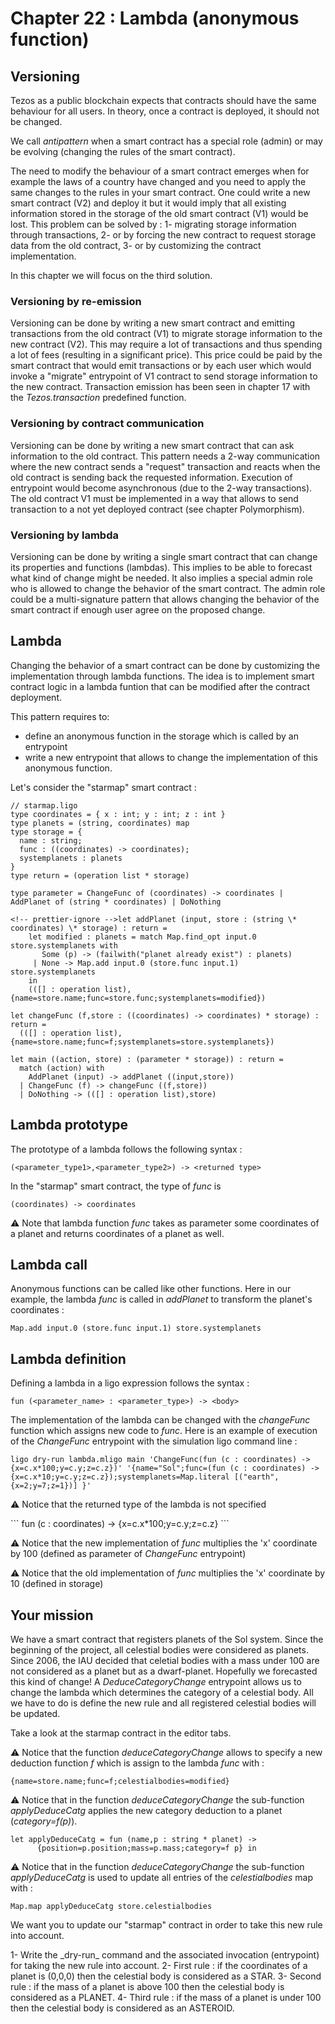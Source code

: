 # Chapter 22 : Lambda (anonymous function)

<dialog character="alien">red alert the humans are here battle station surrender dirty humans or die we are the master of this universe and we will easily destroy you hahahaha</dialog>

## Versioning

Tezos as a public blockchain expects that contracts should have the same behaviour for all users. In theory, once a contract is deployed, it should not be changed.

We call _antipattern_ when a smart contract has a special role (admin) or may be evolving (changing the rules of the smart contract).

The need to modify the behaviour of a smart contract emerges when for example the laws of a country have changed and you need to apply the same changes to the rules in your smart contract.
One could write a new smart contract (V2) and deploy it but it would imply that all existing information stored in the storage of the old smart contract (V1) would be lost. This problem can be solved by :
1- migrating storage information through transactions,
2- or by forcing the new contract to request storage data from the old contract,
3- or by customizing the contract implementation.

In this chapter we will focus on the third solution.


### Versioning by re-emission

Versioning can be done by writing a new smart contract and emitting transactions from the old contract (V1) to migrate storage information to the new contract (V2). This may require a lot of transactions and thus spending a lot of fees (resulting in a significant price). This price could be paid by the smart contract that would emit transactions or by each user which would invoke a "migrate" entrypoint of V1 contract to send storage information to the new contract. Transaction emission has been seen in chapter 17 with the _Tezos.transaction_ predefined function.

### Versioning by contract communication

Versioning can be done by writing a new smart contract that can ask information to the old contract. This pattern needs a 2-way communication where the new contract sends a "request" transaction and reacts when the old contract is sending back the requested information. Execution of entrypoint would become asynchronous (due to the 2-way transactions). The old contract V1 must be implemented in a way that allows to send transaction to a not yet deployed contract (see chapter Polymorphism).

### Versioning by lambda

Versioning can be done by writing a single smart contract that can change its properties and functions (lambdas). This implies to be able to forecast what kind of change might be needed. It also implies a special admin role who is allowed to change the behavior of the smart contract. The admin role could be a multi-signature pattern that allows changing the behavior of the smart contract if enough user agree on the proposed change.

## Lambda

Changing the behavior of a smart contract can be done by customizing the implementation through lambda functions. The idea is to implement smart contract logic in a lambda funtion that can be modified after the contract deployment.

This pattern requires to:
- define an anonymous function in the storage which is called by an entrypoint
- write a new entrypoint that allows to change the implementation of this anonymous function.

Let's consider the "starmap" smart contract :

```
// starmap.ligo
type coordinates = { x : int; y : int; z : int }
type planets = (string, coordinates) map
type storage = {
  name : string;
  func : ((coordinates) -> coordinates);
  systemplanets : planets
}
type return = (operation list * storage)

type parameter = ChangeFunc of (coordinates) -> coordinates | AddPlanet of (string * coordinates) | DoNothing

<!-- prettier-ignore -->let addPlanet (input, store : (string \* coordinates) \* storage) : return =
    let modified : planets = match Map.find_opt input.0 store.systemplanets with
       Some (p) -> (failwith("planet already exist") : planets)
     | None -> Map.add input.0 (store.func input.1) store.systemplanets
    in
    (([] : operation list), {name=store.name;func=store.func;systemplanets=modified})

let changeFunc (f,store : ((coordinates) -> coordinates) * storage) : return =
  (([] : operation list), {name=store.name;func=f;systemplanets=store.systemplanets})

let main ((action, store) : (parameter * storage)) : return =
  match (action) with
    AddPlanet (input) -> addPlanet ((input,store))
  | ChangeFunc (f) -> changeFunc ((f,store))
  | DoNothing -> (([] : operation list),store)
```

## Lambda prototype

The prototype of a lambda follows the following syntax :

```
(<parameter_type1>,<parameter_type2>) -> <returned type>
```

In the "starmap" smart contract, the type of _func_ is

```
(coordinates) -> coordinates
```

⚠️ Note that lambda function _func_ takes as parameter some coordinates of a planet and returns coordinates of a planet as well.

## Lambda call

Anonymous functions can be called like other functions. Here in our example, the lambda _func_ is called in _addPlanet_ to transform the planet's coordinates :

```
Map.add input.0 (store.func input.1) store.systemplanets
```

## Lambda definition

Defining a lambda in a ligo expression follows the syntax :

```
fun (<parameter_name> : <parameter_type>) -> <body>
```

The implementation of the lambda can be changed with the _changeFunc_ function which assigns new code to _func_. Here is an example of execution of the _ChangeFunc_ entrypoint with the simulation ligo command line :

```
ligo dry-run lambda.mligo main 'ChangeFunc(fun (c : coordinates) -> {x=c.x*100;y=c.y;z=c.z})' '{name="Sol";func=(fun (c : coordinates) -> {x=c.x*10;y=c.y;z=c.z});systemplanets=Map.literal [("earth", {x=2;y=7;z=1})] }'
```

⚠️ Notice that the returned type of the lambda is not specified

<!-- prettier-ignore -->``` fun (c : coordinates) -> {x=c.x*100;y=c.y;z=c.z} ```

⚠️ Notice that the new implementation of _func_ multiplies the 'x' coordinate by 100 (defined as parameter of _ChangeFunc_ entrypoint)

⚠️ Notice that the old implementation of _func_ multiplies the 'x' coordinate by 10 (defined in storage)

## Your mission

We have a smart contract that registers planets of the Sol system. Since the beginning of the project, all celestial bodies were considered as planets.
Since 2006, the IAU decided that celetial bodies with a mass under 100 are not considered as a planet but as a dwarf-planet. Hopefully we forecasted this kind of change! A _DeduceCategoryChange_ entrypoint allows us to change the lambda which determines the category of a celestial body. All we have to do is define the new rule and all registered celestial bodies will be updated.

Take a look at the starmap contract in the editor tabs.

⚠️ Notice that the function _deduceCategoryChange_ allows to specify a new deduction function _f_ which is assign to the lambda _func_ with :

```
{name=store.name;func=f;celestialbodies=modified}
```

⚠️ Notice that in the function _deduceCategoryChange_ the sub-function _applyDeduceCatg_ applies the new category deduction to a planet (_category=f(p)_).

```
let applyDeduceCatg = fun (name,p : string * planet) ->
      {position=p.position;mass=p.mass;category=f p} in
```

⚠️ Notice that in the function _deduceCategoryChange_ the sub-function _applyDeduceCatg_ is used to update all entries of the _celestialbodies_ map with :

```
Map.map applyDeduceCatg store.celestialbodies
```

We want you to update our "starmap" contract in order to take this new rule into account.

<!-- prettier-ignore -->1- Write the _dry-run_ command and the associated invocation (entrypoint) for taking the new rule into account.

<!-- prettier-ignore -->2- First rule : if the coordinates of a planet is (0,0,0) then the celestial body is considered as a STAR.

<!-- prettier-ignore -->3- Second rule : if the mass of a planet is above 100 then the celestial body is considered as a PLANET.

<!-- prettier-ignore -->4- Third rule : if the mass of a planet is under 100 then the celestial body is considered as an ASTEROID.
